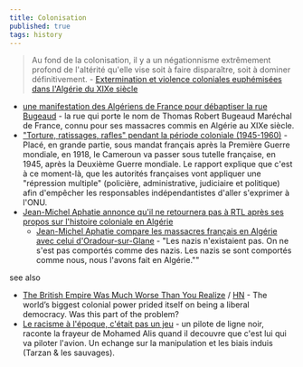 ```yaml
---
title: Colonisation
published: true
tags: history
---
```

> Au fond de la colonisation, il y a un négationnisme extrêmement profond de l'altérité qu'elle vise soit à faire disparaître, soit à dominer définitivement. - [Extermination et violence coloniales euphémisées dans l'Algérie du XIXe siècle ](http://histoiredelalgerie.over-blog.com/2017/02/extermination-et-violence-coloniales-euphemisees-dans-l-algerie-du-xixe-siecle.html)

- [une manifestation des Algériens de France pour débaptiser la rue Bugeaud](https://www.lyonmag.com/article/141181/lyon-une-manifestation-des-algeriens-de-france-pour-debaptiser-la-rue-bugeaud) - la rue qui porte le nom de Thomas Robert Bugeaud Maréchal de France, connu pour ses massacres commis en Algérie au XIXe siècle.
- ["Torture, ratissages, rafles" pendant la période coloniale (1945-1960)](https://www.francetvinfo.fr/monde/afrique/cameroun/un-rapport-sur-la-colonisation-francaise-au-cameroun-pointe-des-violences-extremes-entre-1945-et-1971_7043363.html) - Placé, en grande partie, sous mandat français après la Première Guerre mondiale, en 1918, le Cameroun va passer sous tutelle française, en 1945, après la Deuxième Guerre mondiale. Le rapport explique que c'est à ce moment-là, que les autorités françaises vont appliquer une "répression multiple" (policière, administrative, judiciaire et politique) afin d'empêcher les responsables indépendantistes d'aller s'exprimer à l'ONU.
- [Jean-Michel Aphatie annonce qu'il ne retournera pas à RTL après ses propos sur l'histoire coloniale en Algérie ](https://www.francetvinfo.fr/economie/medias/jean-michel-aphatie-annonce-qu-il-ne-retournera-pas-a-rtl-apres-ses-propos-sur-l-histoire-coloniale-en-algerie_7119690.html)
	- [Jean-Michel Aphatie compare les massacres français en Algérie avec celui d'Oradour-sur-Glane](https://www.arretsurimages.net/articles/aphatie-mis-en-retrait-par-rtl-apres-ses-propos-sur-lalgerie-et-oradour) - "Les nazis n'existaient pas. On ne s'est pas comportés comme des nazis. Les nazis se sont comportés comme nous, nous l'avons fait en Algérie.""

see also
- [The British Empire Was Much Worse Than You Realize](https://www.newyorker.com/magazine/2022/04/04/the-british-empire-was-much-worse-than-you-realize-caroline-elkinss-legacy-of-violence) / [HN](https://news.ycombinator.com/item?id=42558142) - The world’s biggest colonial power prided itself on being a liberal democracy. Was this part of the problem?
- [Le racisme à l'époque, c'était pas un jeu](https://www.youtube.com/watch?v=O9K1uN3qBKI) - un pilote de ligne noir, raconte la frayeur de Mohamed Alis quand il decouvre que c'est lui qui va piloter l'avion. Un echange sur la manipulation et les biais induis (Tarzan & les sauvages).
